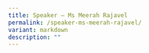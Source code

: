 ```yaml
---
title: Speaker – Ms Meerah Rajavel
permalink: /speaker-ms-meerah-rajavel/
variant: markdown
description: ""
---
```

